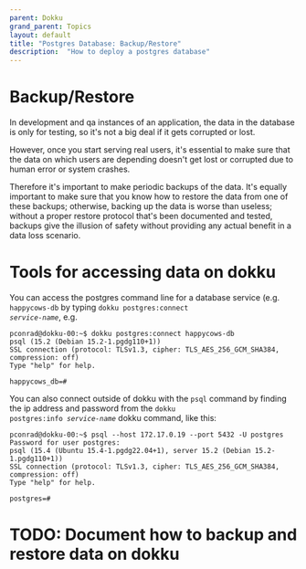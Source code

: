 ```yaml
---
parent: Dokku
grand_parent: Topics
layout: default
title: "Postgres Database: Backup/Restore"
description:  "How to deploy a postgres database"
---
```


# Backup/Restore

In development and qa instances of an application, the data in the database is only for testing, so it's
not a big deal if it gets corrupted or lost.  

However, once you start serving real users, it's essential to 
make sure that the data on which users are depending doesn't get lost or corrupted due to human error or
system crashes.

Therefore it's important to make periodic backups of the data.  It's equally important to make sure
that you know how to restore the data from one of these backups; otherwise, backing up the data is worse
than useless; without a proper restore protocol that's been documented and tested, backups give the illusion
of safety without providing any actual benefit in a data loss scenario.

# Tools for accessing data on dokku

You can access the postgres command line for a database service (e.g. `happycows-db` by typing <code>dokku postgres:connect <i>service-name</i></code>, e.g.

```
pconrad@dokku-00:~$ dokku postgres:connect happycows-db
psql (15.2 (Debian 15.2-1.pgdg110+1))
SSL connection (protocol: TLSv1.3, cipher: TLS_AES_256_GCM_SHA384, compression: off)
Type "help" for help.

happycows_db=# 
```

You can also connect outside of dokku with the `psql` command by finding the ip address and password from the <code>dokku postgres:info <i>service-name</i></code> dokku command, like this:

```
pconrad@dokku-00:~$ psql --host 172.17.0.19 --port 5432 -U postgres
Password for user postgres: 
psql (15.4 (Ubuntu 15.4-1.pgdg22.04+1), server 15.2 (Debian 15.2-1.pgdg110+1))
SSL connection (protocol: TLSv1.3, cipher: TLS_AES_256_GCM_SHA384, compression: off)
Type "help" for help.

postgres=# 
```

# TODO: Document how to backup and restore data on dokku
